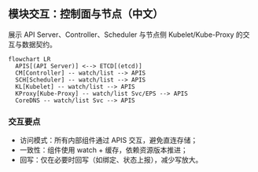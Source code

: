 ## 模块交互：控制面与节点（中文）

展示 API Server、Controller、Scheduler 与节点侧 Kubelet/Kube-Proxy 的交互与数据契约。

```mermaid
flowchart LR
  APIS[(API Server)] <--> ETCD[(etcd)]
  CM[Controller] -- watch/list --> APIS
  SCH[Scheduler] -- watch/list --> APIS
  KL[Kubelet] -- watch/list --> APIS
  KProxy[Kube-Proxy] -- watch/list Svc/EPS --> APIS
  CoreDNS -- watch/list Svc --> APIS
```

### 交互要点

- 访问模式：所有内部组件通过 APIS 交互，避免直连存储；
- 一致性：组件使用 watch + 缓存，依赖资源版本推进；
- 回写：仅在必要时回写（如绑定、状态上报），减少写放大。


